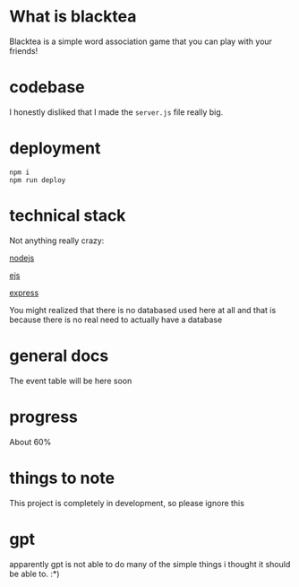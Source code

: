# What is blacktea
Blacktea is a simple word association game that you can play with your friends!

# codebase
I honestly disliked that I made the `server.js` file really big.

# deployment
```
npm i
npm run deploy
```
# technical stack
Not anything really crazy:			

[nodejs](https://nodejs.org/en)			

[ejs](https://www.npmjs.com/package/ejs)			

[express](https://www.npmjs.com/package/express)			

You might realized that there is no databased used here at all and that is because there is no real need to actually have a database
# general docs
The event table will be here soon
# progress
About 60%

# things to note
This project is completely in development, so please ignore this

# gpt
apparently gpt is not able to do many of the simple things i thought it should be able to. :*)